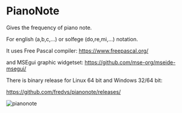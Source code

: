 # PianoNote
Gives the frequency of piano note.

For english (a,b,c,...) or solfege (do,re,mi,...) notation.

It uses Free Pascal compiler: https://www.freepascal.org/

and MSEgui graphic widgetset: https://github.com/mse-org/mseide-msegui/

There is binary release for Linux 64 bit and Windows 32/64 bit:

https://github.com/fredvs/pianonote/releases/

![pianonote](https://github.com/user-attachments/assets/ba7baeaf-eb5d-49f1-b126-5f9c4839825c)


